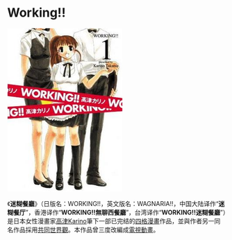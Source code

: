 # Working!!
![working!!](img/working!!.jpg)

《**迷糊餐廳**》（日版名：WORKING!!，英文版名：WAGNARIA!!，中国大陆译作“**迷糊餐厅**”，香港译作“**WORKING!!無聊西餐廳**”，台湾译作“**WORKING!!迷糊餐廳**”）是日本女性漫畫家[高津Karino](https://zh.wikipedia.org/wiki/%E9%AB%98%E6%B4%A5Karino)筆下一部已完结的[四格漫畫](https://zh.wikipedia.org/wiki/%E5%9B%9B%E6%A0%BC%E6%BC%AB%E7%95%AB)作品，並與作者另一同名作品採用[共同世界觀](https://zh.wikipedia.org/wiki/%E5%85%B1%E5%90%8C%E4%B8%96%E7%95%8C)。本作品曾三度改編成[電視動畫](https://zh.wikipedia.org/wiki/%E9%9B%BB%E8%A6%96%E5%8B%95%E7%95%AB)。 